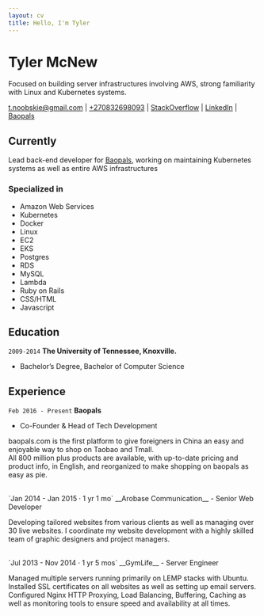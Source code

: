 ```yaml
---
layout: cv
title: Hello, I'm Tyler
---
```

# Tyler McNew
Focused on building server infrastructures involving AWS, strong familiarity with Linux and Kubernetes systems.

<div id="webaddress">
<a href="mailto:t.noobskie@gmail.com">t.noobskie@gmail.com</a>
| <a href="tel:+270832698093">+270832698093</a>
| <a href="https://stackoverflow.com/users/2656747/noobskie" target="_blank">StackOverflow</a>
| <a href="https://www.linkedin.com/in/noobskie/" target="_blank">LinkedIn</a>
| <a href="https://www.baopals.com" target="_blank">Baopals</a>
</div>


## Currently

Lead back-end developer for <a href="https://www.baopals.com" target="_blank">Baopals</a>, working on maintaining Kubernetes systems as well as entire AWS infrastructures

### Specialized in

- Amazon Web Services
- Kubernetes
- Docker
- Linux
- EC2
- EKS
- Postgres
- RDS
- MySQL
- Lambda
- Ruby on Rails
- CSS/HTML
- Javascript

## Education

`2009-2014`
__The University of Tennessee, Knoxville.__
- Bachelor’s Degree, Bachelor of Computer Science

## Experience

`Feb 2016 - Present`
__Baopals__
- Co-Founder & Head of Tech Development

baopals.com is the first platform to give foreigners in China an easy and enjoyable way to shop on Taobao and Tmall.<br>All 800 million plus products are available, with up-to-date pricing and product info, in English, and reorganized to make shopping on baopals as easy as pie.

<br>
`Jan 2014 - Jan 2015 · 1 yr 1 mo`
__Arobase Communication__
- Senior Web Developer

Developing tailored websites from various clients as well as managing over 30 live
websites. I coordinate my website development with a highly skilled team of graphic
designers and project managers.

<br>
`Jul 2013 - Nov 2014 · 1 yr 5 mos`
__GymLife__
- Server Engineer

Managed multiple servers running primarily on LEMP stacks with Ubuntu. Installed
SSL certificates on all websites as well as setting up email servers. Configured Nginx
HTTP Proxying, Load Balancing, Buffering, Caching as well as monitoring tools to
ensure speed and availability at all times.

<!-- ### Footer

Last updated: Aug 2022 -->
